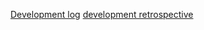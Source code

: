 [Development log](https://velog.io/@yyyng/SeSACProject1)
[development retrospective](https://yyyng.tistory.com/12)
